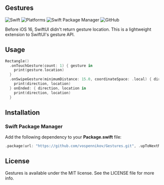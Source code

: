 ## Gestures
![Swift](https://img.shields.io/badge/Swift-5.8-orange?style=flat)
![Platforms](https://img.shields.io/badge/platforms-iOS--13-orange?style=flat)
![Swift Package Manager](https://img.shields.io/badge/Swift_Package_Manager-compatible-orange?style=flat)
![GitHub](https://img.shields.io/badge/licence-MIT-orange)

Before iOS 16, SwiftUI didn't return gesture location. This is a lightweight extension to SwiftUI's gesture API. 

## Usage
```swift
Rectangle()
  .onTouchGesture(count: 1) { gesture in
    print(gesture.location)
  }
  .onSwipeGesture(minimumDistance: 15.0, coordinateSpace: .local) { direction, location in
    print(direction, location)
  } onEnded: { direction, location in
    print(direction, location)
  }
```

## Installation
### Swift Package Manager
Add the following dependency to your **Package.swift** file:
```swift
.package(url: "https://github.com/vospennikov/Gestures.git", .upToNextMinor(from: "1.0.3"))
```

## License
Gestures is available under the MIT license. See the LICENSE file for more info.
